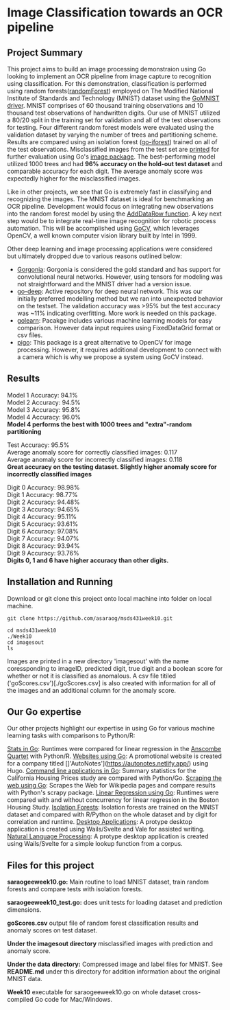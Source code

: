 # Image Classification towards an OCR pipeline

## Project Summary
This project aims to build an image processing demonstraion using Go looking to implement an OCR pipeline from image capture to recognition using classification. For this demonstration, classification is performed using random forests([randomForest](https://github.com/malaschitz/randomForest)) employed on The Modified National Institute of Standards and Technology (MNIST) dataset using the [GoMNIST driver](https://github.com/kuroko1t/GoMNIST). MNIST comprises of 60 thousand training observations and 10 thousand test observations of handwritten digits. Our use of MNIST utilized a 80/20 split in the training set for validation and all of the test observations for testing. Four different random forest models were evaluated using the validation dataset by varying the number of trees and partitioning scheme. Results are compared using an isolation forest ([go-iforest](https://github.com/e-XpertSolutions/go-iforest)) trained on all of the test observations. Misclassified images from the test set are [printed](./imagesout) for further evaluation using Go's [image package](https://pkg.go.dev/image). The best-performing model utilized 1000 trees and had **96% accuracy on the hold-out test dataset** and comparable accuracy for each digit. The average anomaly score was expectedly higher for the misclassified images.

Like in other projects, we see that Go is extremely fast in classifying and recognizing the images. The MNIST dataset is ideal for benchmarking an OCR pipeline. Development would focus on integrating new observations into the random forest model by using the [AddDataRow function](https://github.com/malaschitz/randomForest/blob/82dce2f56816/forest.go#L119). A key next step would be to integrate real-time image recognition for robotic process automation. This will be accomplished using [GoCV](https://gocv.io/), which leverages OpenCV, a well known computer vision library built by Intel in 1999. 

Other deep learning and image processing applications were considered but ultimately dropped due to various reasons outlined below:
- [Gorgonia](https://gorgonia.org/tutorials/mnist/): Gorgonia is considered the gold standard and has support for convolutional neural networks. However, using tensors for modeling was not straightforward and the MNIST driver had a version issue.
- [go-deep](https://github.com/patrikeh/go-deep): Active repository for deep neural network. This was our initially preferred modelling method but we ran into unexpected behavior on the testset. The validation accuracy was >95% but the test accuracy was ~11% indicating overfitting. More work is needed on this package.
- [golearn](https://github.com/sjwhitworth/golearn): Pacakge includes various machine learning models for easy comparison. However data input requires using FixedDataGrid format or csv files.
- [pigo](https://github.com/esimov/pigo): This package is a great alternative to OpenCV for image processing. However, it requires additional development to connect with a camera which is why we propose a system using GoCV instead.

## Results

Model 1 Accuracy:  94.1%  <br>
Model 2 Accuracy:  94.5%  <br>
Model 3 Accuracy:  95.8%  <br>
Model 4 Accuracy:  96.0%  <br>
**Model 4 performs the best with 1000 trees and "extra"-random partitioning**

Test Accuracy:  95.5%  <br>
Average anomaly score for correctly classified images:  0.117  <br>
Average anomaly score for incorrectly classified images:  0.118 <br>
**Great accuracy on the testing dataset. Slightly higher anomaly score for incorrectly classified images**

Digit 0 Accuracy: 98.98% <br>
Digit 1 Accuracy: 98.77% <br>
Digit 2 Accuracy: 94.48% <br>
Digit 3 Accuracy: 94.65% <br>
Digit 4 Accuracy: 95.11% <br>
Digit 5 Accuracy: 93.61% <br>
Digit 6 Accuracy: 97.08% <br>
Digit 7 Accuracy: 94.07% <br>
Digit 8 Accuracy: 93.94% <br>
Digit 9 Accuracy: 93.76% <br>
**Digits 0, 1 and 6 have higher accuracy than other digits.**

## Installation and Running

Download or git clone this project onto local machine into folder on local machine.
```
git clone https://github.com/asaraog/msds431week10.git

cd msds431week10
./Week10
cd imagesout
ls
```
Images are printed in a new directory 'imagesout' with the name coressponding to imageID, predicted digit, true digit and a boolean score for whether or not it is classified as anomalous. A csv file titiled ('goScores.csv')[./goScores.csv] is also created with information for all of the images and an additional column for the anomaly score.

## Our Go expertise

Our other projects highlight our expertise in using Go for various machine learning tasks with comparisons to Python/R:

[Stats in Go](https://github.com/asaraog/msds431week2): Runtimes were compared for linear regression in the [Anscombe Quartet](https://www.sjsu.edu/faculty/gerstman/StatPrimer/anscombe1973.pdf) with Python/R.
[Websites using Go](https://github.com/asaraog/msds431week3): A promotional website is created for a company titled []'AutoNotes'](https://autonotes.netlify.app/) using Hugo.
[Command line applications in Go](https://github.com/asaraog/msds431week4): Summary statistics for the California Housing Prices study are compared with Python/Go.
[Scraping the web using Go](https://github.com/asaraog/msds431week5): Scrapes the Web for Wikipedia pages and compare results with Python's scrapy package.
[Linear Regression using Go](https://github.com/asaraog/msds431week6): Runtimes were compared with and without concurrency for linear regression in the Boston Housing Study.
[Isolation Forests](https://github.com/asaraog/msds431week7): Isolation forests are trained on the MNIST dataset and compared with R/Python on the whole dataset and by digit for correlation and runtime.
[Desktop Applications](https://github.com/asaraog/msds431week8): A protype desktop application is created using Wails/Svelte and Vale for assisted writing.
[Natural Language Processing](https://github.com/asaraog/msds431week9): A protype desktop application is created using Wails/Svelte for a simple lookup function from a corpus.

## Files for this project

**saraogeeweek10.go:** Main routine to load MNIST dataset, train random forests and compare tests with isolation forests.

**saraogeeweek10_test.go:** does unit tests for loading dataset and prediction dimensions.

**goScores.csv** output file of random forest classification results and anomaly scores on test dataset.

**Under the imagesout directory** misclassified images with prediction and anomaly score.

**Under the data directory:** Compressed image and label files for MNIST. See **README.md** under this directory for addition information about the original MNIST data.

**Week10** executable for saraogeeweek10.go on whole dataset cross-compiled Go code for Mac/Windows. 






